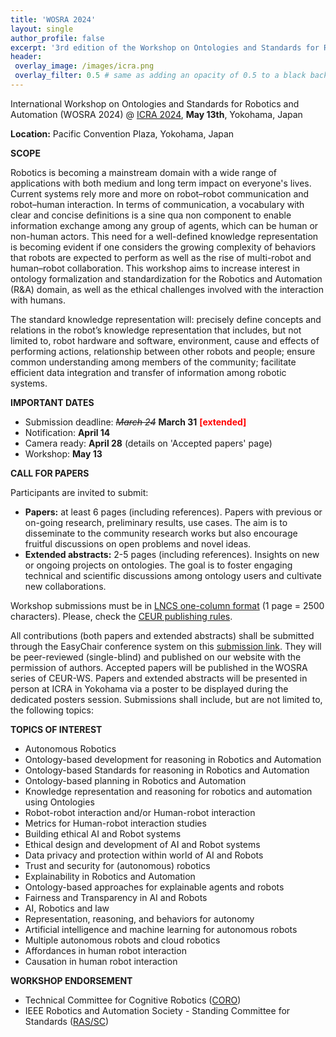 ```yaml
---
title: 'WOSRA 2024'
layout: single
author_profile: false
excerpt: '3rd edition of the Workshop on Ontologies and Standards for Robotics and Automation'
header:
 overlay_image: /images/icra.png
 overlay_filter: 0.5 # same as adding an opacity of 0.5 to a black background
---
```


International Workshop on Ontologies and Standards for Robotics and Automation (WOSRA 2024) @ [ICRA 2024](https://2024.ieee-icra.org/index.html), **May 13th**, Yokohama, Japan


**Location:** Pacific Convention Plaza, Yokohama, Japan



**SCOPE**

Robotics is becoming a mainstream domain with a wide range of applications with both medium and long term impact on everyone's lives. Current systems rely more and more on robot–robot communication and robot–human interaction. In terms of communication, a vocabulary with clear and concise definitions is a sine qua non component to enable information exchange among any group of agents, which can be human or non-human actors. This need for a well-defined knowledge representation is becoming evident if one considers the growing complexity of behaviors that robots are expected to perform as well as the rise of multi-robot and human–robot collaboration. This workshop aims to increase interest in ontology formalization and standardization for the Robotics and Automation (R&A) domain, as well as the ethical challenges involved with the interaction with humans. 

The standard knowledge representation will: precisely define concepts and relations in the robot’s knowledge representation that includes, but not limited to, robot hardware and software, environment, cause and effects of performing actions, relationship between other robots and people; ensure common understanding among members of the community; facilitate efficient data integration and transfer of information among robotic systems.




**IMPORTANT DATES**

- Submission deadline: *~~March 24~~* **March 31** <span style="color:red;"> **[extended]** </span>
- Notification: **April 14**
- Camera ready: **April 28** (details on 'Accepted papers' page)
- Workshop: **May 13**


**CALL FOR PAPERS**

Participants are invited to submit:
- **Papers:** at least 6 pages (including references). Papers with previous or on-going research, preliminary results, use cases. The aim is to disseminate to the community research works but also encourage fruitful discussions on open problems and novel ideas.
- **Extended abstracts:** 2-5 pages (including references). Insights on new or ongoing projects on ontologies. The goal is to foster engaging technical and scientific discussions among ontology users and cultivate new collaborations. 

Workshop submissions must be in [LNCS one-column format](https://www.springer.com/gp/computer-science/lncs/conference-proceedings-guidelines) (1 page = 2500 characters). Please, check the [CEUR publishing rules](https://ceur-ws.org/HOWTOSUBMIT.html#PUBLISH-RULES). 

All contributions (both papers and extended abstracts) shall be submitted through the EasyChair conference system on this [submission link](https://easychair.org/cfp/WOSRA2024). They will be peer-reviewed (single-blind) and published on our website with the permission of authors. Accepted papers will be published in the WOSRA series of CEUR-WS. Papers and extended abstracts will be presented in person at ICRA in Yokohama via a poster to be displayed during the dedicated posters session. Submissions shall include, but are not limited to, the following topics:


**TOPICS OF INTEREST**
- Autonomous Robotics
- Ontology-based development for reasoning in Robotics and Automation
- Ontology-based Standards for reasoning in Robotics and Automation
- Ontology-based planning in Robotics and Automation
- Knowledge representation and reasoning for robotics and automation using Ontologies
- Robot-robot interaction and/or Human-robot interaction
- Metrics for Human-robot interaction studies
- Building ethical AI and Robot systems
- Ethical design and development of AI and Robot systems
- Data privacy and protection within world of AI and Robots
- Trust and security for (autonomous) robotics
- Explainability in Robotics and Automation
- Ontology-based approaches for explainable agents and robots
- Fairness and Transparency in AI and Robots
- AI, Robotics and law
- Representation, reasoning, and behaviors for autonomy
- Artificial intelligence and machine learning for autonomous robots
- Multiple autonomous robots and cloud robotics
- Affordances in human robot interaction
- Causation in human robot interaction



	


**WORKSHOP ENDORSEMENT**

- Technical Committee for Cognitive Robotics ([CORO](https://www.ieee-ras.org/cognitive-robotics/activities)) 
- IEEE Robotics and Automation Society - Standing Committee for Standards ([RAS/SC](https://sagroups.ieee.org/ras-sc/))



